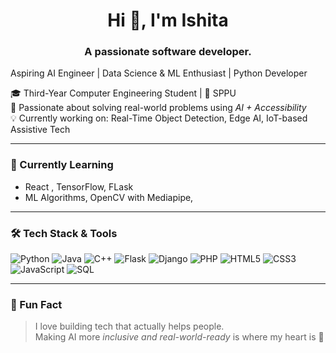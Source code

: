 <h1 align="center"> Hi 👋, I'm Ishita </h1>
<h3 align="center">A passionate software developer. </h3>


 Aspiring AI Engineer | Data Science & ML Enthusiast | Python Developer

🎓 Third-Year Computer Engineering Student | 🏫 SPPU  
🎯 Passionate about solving real-world problems using *AI + Accessibility*  
💡 Currently working on: Real-Time Object Detection, Edge AI, IoT-based Assistive Tech

---

### 🌱 Currently Learning
- React , TensorFlow, FLask
- ML Algorithms, OpenCV with Mediapipe,

---

### 🛠️ Tech Stack & Tools
![Python](https://img.shields.io/badge/-Python-3776AB?style=for-the-badge&logo=python&logoColor=white)
![Java](https://img.shields.io/badge/-Java-ED8B00?style=for-the-badge&logo=java&logoColor=white)
![C++](https://img.shields.io/badge/-C++-00599C?style=for-the-badge&logo=cplusplus&logoColor=white)
![Flask](https://img.shields.io/badge/-Flask-000000?style=for-the-badge&logo=flask)
![Django](https://img.shields.io/badge/-Django-092E20?style=for-the-badge&logo=django&logoColor=white)
![PHP](https://img.shields.io/badge/-PHP-777BB4?style=for-the-badge&logo=php&logoColor=white)
![HTML5](https://img.shields.io/badge/-HTML5-E34F26?style=for-the-badge&logo=html5&logoColor=white)
![CSS3](https://img.shields.io/badge/-CSS3-1572B6?style=for-the-badge&logo=css3&logoColor=white)
![JavaScript](https://img.shields.io/badge/-JavaScript-F7DF1E?style=for-the-badge&logo=javascript&logoColor=black)
![SQL](https://img.shields.io/badge/-SQL-4479A1?style=for-the-badge&logo=mysql&logoColor=white)

---

### 💬 Fun Fact
> I love building tech that actually helps people.  
> Making AI more *inclusive and real-world-ready* is where my heart is 💙
